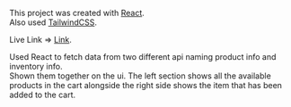 This project was created with [React](https://reactjs.org/). \
Also used [TailwindCSS](https://tailwindcss.com/).

Live Link => [Link](http://localhost:3000).

Used React to fetch data from two different api naming product info and inventory info.\
Shown them together on the ui. The left section shows all the available products in the cart alongside the right side shows the item that has been added to the cart.